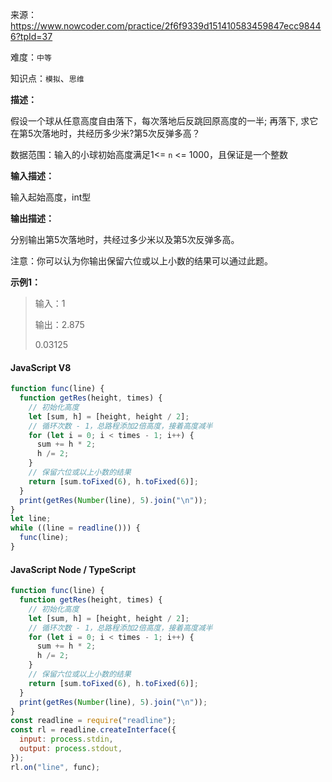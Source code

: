 
来源：<https://www.nowcoder.com/practice/2f6f9339d151410583459847ecc98446?tpId=37>

难度：`中等`

知识点：`模拟`、`思维`

**描述：**

假设一个球从任意高度自由落下，每次落地后反跳回原高度的一半; 再落下, 求它在第5次落地时，共经历多少米?第5次反弹多高？

数据范围：输入的小球初始高度满足1<= `n` <= 1000，且保证是一个整数

**输入描述：**

输入起始高度，int型

**输出描述：**

分别输出第5次落地时，共经过多少米以及第5次反弹多高。

注意：你可以认为你输出保留六位或以上小数的结果可以通过此题。

**示例1：**

> 输入：1
>
> 输出：2.875
>
> 0.03125

<!-- tabs:start -->

#### **JavaScript V8**

```javascript
function func(line) {
  function getRes(height, times) {
    // 初始化高度
    let [sum, h] = [height, height / 2];
    // 循环次数 - 1，总路程添加2倍高度，接着高度减半
    for (let i = 0; i < times - 1; i++) {
      sum += h * 2;
      h /= 2;
    }
    // 保留六位或以上小数的结果
    return [sum.toFixed(6), h.toFixed(6)];
  }
  print(getRes(Number(line), 5).join("\n"));
}
let line;
while ((line = readline())) {
  func(line);
}
```

#### **JavaScript Node / TypeScript**

```javascript
function func(line) {
  function getRes(height, times) {
    // 初始化高度
    let [sum, h] = [height, height / 2];
    // 循环次数 - 1，总路程添加2倍高度，接着高度减半
    for (let i = 0; i < times - 1; i++) {
      sum += h * 2;
      h /= 2;
    }
    // 保留六位或以上小数的结果
    return [sum.toFixed(6), h.toFixed(6)];
  }
  print(getRes(Number(line), 5).join("\n"));
}
const readline = require("readline");
const rl = readline.createInterface({
  input: process.stdin,
  output: process.stdout,
});
rl.on("line", func);
```

<!-- tabs:end -->
